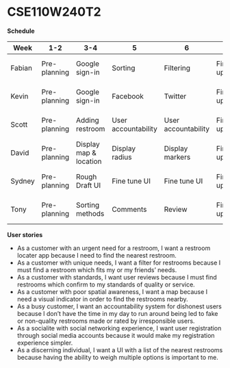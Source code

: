 # CSE110W240T2

**Schedule**

| Week  | 1-2 | 3-4 | 5 | 6 | 7 | 8 | 9 |
| ----- | --- | --- | --- |--- |--- |--- |--- |
| Fabian  | Pre-planning  | Google sign-in | Sorting  | Filtering  | Finish up  | Tweaks, bug fixes  | Tweaks, bug fixes  |
| Kevin  | Pre-planning  | Google sign-in  | Facebook  | Twitter  | Finish up  | Tweaks, bug fixes  | Tweaks, bug fixes  |
| Scott  | Pre-planning  | Adding restroom  | User accountability  | User accountability  | Finish up  | Tweaks, bug fixes  | Tweaks, bug fixes  |
| David  | Pre-planning  | Display map & location  | Display radius  | Display markers  | Finish up  | Tweaks, bug fixes  | Tweaks, bug fixes  |
| Sydney  | Pre-planning  | Rough Draft UI  | Fine tune UI  | Fine tune UI  | Finish up  | Tweaks, bug fixes  | Tweaks, bug fixes  |
| Tony  | Pre-planning  | Sorting methods  | Comments  | Review  | Finish up  | Tweaks, bug fixes  | Tweaks, bug fixes  |


**User stories**

- As a customer with an urgent need for a restroom, I want a restroom locater app because I need to find the nearest restroom.
- As a customer with unique needs, I want a filter for restrooms because I must find a restroom which fits my or my friends’ needs.
- As a customer with standards, I want user reviews because I must find restrooms which confirm to my standards of quality or service.
- As a customer with poor spatial awareness, I want a map because I need a visual indicator in order to find the restrooms nearby.
- As a busy customer, I want an accountability system for dishonest users because I don’t have the time in my day to run around being led to fake or non-quality restrooms made or rated by irresponsible users.
- As a socialite with social networking experience, I want user registration through social media accounts because it would make my registration experience simpler.
- As a discerning individual, I want a UI with a list of the nearest restrooms because having the ability to weigh multiple options is important to me.
